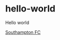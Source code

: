 # hello-world
Hello world 
<html>
<head>
<title>Excercise 3</title>
</head>
<body>

<a href=“https//:www.southamptonfc.com”>Southampton FC<a/>
</body> 
</html>
